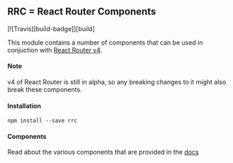 ## RRC = React Router Components

[![Travis][build-badge]][build]

This module contains a number of components that can be used in conjuction with [React Router v4](https://github.com/ReactTraining/react-router/tree/v4).

#### Note

v4 of React Router is still in alpha, so any breaking changes to it might also break these components.

#### Installation

```
npm install --save rrc
```


#### Components

Read about the various components that are provided in the [docs](docs/README.md)